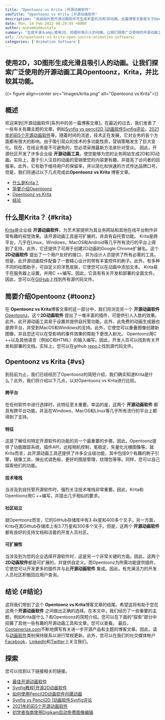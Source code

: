 ```yaml
---
title: "Opentoonz vs Krita |开源动画软件" 
seoTitle: "Opentoonz vs Krita |开源动画软件" 
description: "高级自托管开源动画软件可生成丰富的2D和3D动画。这篇博客文章是关于Opentoonz vs Krita的比较。" 
date: Mon, 14 Feb 2022 08:29:49 +0000
author: muhammadmustafa
summary: "生成平滑＆amp;使用2D，3D图形吸引人的动画。让我们探索广泛使用的开源动画工具Opentoonz，Krita，并比较其功能。" 
url: /zh/opentoonz-vs-krita-open-source-animation-software/
categories: ['Animation Software']
---
```


## 使用2D，3D图形生成光滑且吸引人的动画。让我们探索广泛使用的开源动画工具Opentoonz，Krita，并比较其功能。

{{< figure align=center src="images/krita.png" alt="Opentoonz vs Krita">}}


## 概述
欢迎来到[开源动画软件]系列中的另一篇博客文章[1]。在最近的过去，我们发表了一些有关有趣主题的文章，例如[Synfig vs pencil2D |动画软件Synfig评论][2]，[2021年的前5个开源动画软件][3]等。随着时间的流逝，技术正在发展，它对业务的各个方面都有很大的影响。由于吸引观众的技术的多功能性质，营销策略发生了巨大变化。现在，在线业务是不可避免的，您必须采用最新方法来针对受众。
因此，开源社区开发了许多企业级 **开源动画工具**，使您能够为您的业务网站生成2D和3D动画。实际上，基于引人注目的动画的营销使您的内容更有趣，并提高了访问者的回报率。此外，它有助于维持用户的保留率，并以简化和快速的方式传达品牌口号。但是，我们将通过以下几点完成此**Opentoonz vs Krita** 博客文章。
  * [什么是Krita？][4]
  * [简要介绍Opentoonz][5]
  * [Opentoonz vs Krita][6]
  * [结论][7]

## 什么是Krita？ {#krita}

[Krita][8]是企业级 **开源动画软件**，为艺术家提供为其业务网站和其他在线平台制作非常有趣的视觉效果。该开源动画工具是可扩展的，并具有自托管功能。 Krita是跨平台，几乎在Linux，Windows，MacOS和Android等几乎所有流行的平台上得到了支持。此外，它还提供了可用于创建2D动画的Google Chrome扩展名。这个**2D动画软件** 提出了一个用户友好的接口，并为设计人员提供了所有必需的工具。
但是，此开源动画软件配备了一套精心设计的带有丰富控件的刷子。此外，有多种不同的绘图助手，可自定义的洋葱皮肤，它使您可以在动画中添加文本。 Krita易于在服务器上设置，并用C ++编写。因此，它具有有关开发和部署的全面文件。因此，您可以在[GitHub][9]上找到所有源代码文件。

## 简要介绍Opentoonz {#toonz}

在 **Opentoonz vs Krita**博客文章的这一部分中，我们将浏览另一个 **开源动画软件**[Opentoonz][10]。这个**2D动画软件** 提出了一堆丰富的插件，可提供引人入胜的效果。此外，此开源动画工具易于设置并提供自托管功能。此外，此免费的动画生成器也是跨平台，并受到MacOS和Windows的支持。此外，它使您可以重叠图像创建新图像，并且您还可以在受影响的事件效果的帮助下更改入射光。
Opentoonz用C ++以及其他语言（例如C和HTML）的输入编写。因此，开发人员可以找到有关开发和部署的文档。实际上，您可以在github [repo][11]上找到源代码文件。

## Opentoonz vs Krita {#vs}

到目前为止，我们已经经历了Opentoonz的简短介绍，我们确实知道Krita是什么？此外，我们将介绍以下几点，以对Opentoonz vs Krita进行比较。

#### 跨平台
在任何软件中进行选择时，此特征至关重要。幸运的是，这两个 **开源动画软件** 都具有跨平台功能，并且在Windows，MacOS和Linux等几乎所有流行的平台上都得到了支持。

#### 特征
这是了解任何特定开源软件的功能的另一个最重要的步骤。因此，Opentoonz提供了功能跟踪系统，插件API，远程相机控制，笔稳定，矢量化光栅图像等。就Krita而言，此开源动画工具还提供了许多企业级功能，其中包括9个有趣的刷子引擎，镜像工具，弹出式调色板，更好的图层管理，纹理包等等。同样，您可以自己探索他们的功能。

#### 技术堆栈
当涉及到自托管开源软件时，强烈关注技术堆栈非常重要。因此，Krita和Opentoonz用C ++编写，并提出几乎相似的要求。

#### 社区站立
就Opentoonz而言，它的GitHub存储库中有3.4k星和400多个叉子。另一方面，Krita在其Github存储库上有3.7万星和300多个叉子。但是，这两个 **开源动画软件** 都有良好的支持文档和活着的开发人员社区。

#### 可扩展性
当涉及到为您的企业选择开源软件时，这是另一个非常关键的方面。因此，这两个 **2D动画软件**都是可扩展的，并提供自定义。而Opentoonz为所需功能提供插件，它使您可以开发更多的插件并与此**开源动画软件** 集成。因此，有充满活力的开发人员社区积极回应用户查询。

## 结论 {#结论}

这将我们带到了这个 **Opentoonz vs Krita**博客文章的结尾。希望这将有助于您在这两个**开源动画软件** 之间做出正确的选择。在本文中，我们经历了一些重要的主题，例如Krita是什么？和Opentoonz的简短介绍。您可以在下面的“探索”部分中招募了其他一些有趣的开源动画工具和文章，您可以查看。
最后，[Containerize.com][12]不断地撰写有关进一步开源产品和主题的博客文章。因此，请与[动画软件][13]类别保持联系以进行常规更新。此外，您可以在我们的社交媒体帐户[Facebook][14]，[LinkedIn][15]和[Twitter][16]上关注我们。

## 探索
您可以找到以下链接相关的链接。
  * [最佳开源动画软件][13]
  * [Synfig教程|开源2D动画软件][17]
  * [如何使用Pencil2D动画软件创建动画][18]
  * [Synfig vs Pencil2D |动画软件Synfig评论][2]
  * [2021年的前5个开源动画软件][3]
  * [初学者指南使用Digikam启动免费图像编辑][19]



[1]: https://blog.containerize.com/category/animation-software/
[2]: https://blog.containerize.com/animation-software/synfig-vs-pencil2d-animation-software-synfig-review/
[3]: https://blog.containerize.com/animation-software/top-5-open-source-animation-software-in-2021/
[4]: #krita
[5]: #toonz
[6]: #vs
[7]: #Conclusion
[8]: https://products.containerize.com/animation-software/krita/
[9]: https://github.com/KDE/krita
[10]: https://products.containerize.com/animation-software/opentoonz/
[11]: https://github.com/opentoonz/opentoonz
[12]: https://www.containerize.com/
[13]: https://products.containerize.com/animation-software/
[14]: https://web.facebook.com/containerize
[15]: https://www.linkedin.com/company/containerize/
[16]: https://twitter.com/containerize_co
[17]: https://blog.containerize.com/animation-software/synfig-tutorial-an-open-source-2d-animation-software/
[18]: https://blog.containerize.com/animation-software/how-to-create-animations-with-pencil2d-animation-software/
[19]: https://blog.containerize.com/animation-software/beginners-guide-to-start-free-image-editing-using-digikam/
